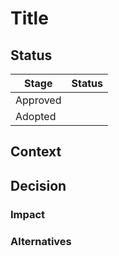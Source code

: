 # Title

## Status

| Stage    | Status      |
| -------- | ----------- |
| Approved | <!-- ✅ --> |
| Adopted  | <!-- 🚧 --> |

## Context

<!-- Provide background information needed for this ADR -->

## Decision

<!-- Provide information about the decision made by this ADR -->

### Impact

<!-- Describe the impact of the decision -->

### Alternatives

<!-- Describe the available alternatives if any, and why the current apporach was chosen -->
